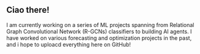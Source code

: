 ## Ciao there! 

I am currently working on a series of ML projects spanning from Relational Graph Convolutional Network (R-GCNs) classifiers to building AI agents. I have worked on various forecasting and optimization projects in the past, and i hope to uploacd everything here on GitHub!
